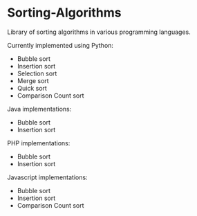 # Sorting-Algorithms
Library of sorting algorithms in various programming languages.

Currently implemented using Python:
- Bubble sort
- Insertion sort
- Selection sort
- Merge sort
- Quick sort
- Comparison Count sort

Java implementations:
- Bubble sort
- Insertion sort

PHP implementations:
- Bubble sort
- Insertion sort

Javascript implementations:
- Bubble sort
- Insertion sort
- Comparison Count sort
